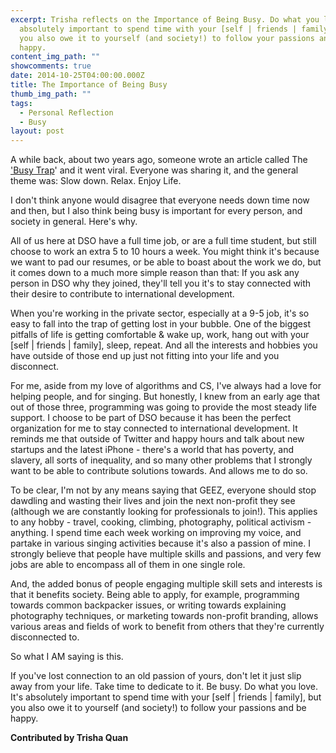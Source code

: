 ```yaml
---
excerpt: Trisha reflects on the Importance of Being Busy. Do what you love. It's
  absolutely important to spend time with your [self | friends | family], but
  you also owe it to yourself (and society!) to follow your passions and be
  happy.
content_img_path: ""
showcomments: true
date: 2014-10-25T04:00:00.000Z
title: The Importance of Being Busy
thumb_img_path: ""
tags:
  - Personal Reflection
  - Busy
layout: post
---
```

 A while back, about two years ago, someone wrote an article called The ['Busy Trap](http://opinionator.blogs.nytimes.com/2012/06/30/the-busy-trap/)' and it went viral. Everyone was sharing it, and the general theme was: Slow down. Relax. Enjoy Life. 

 I don't think anyone would disagree that everyone needs down time now and then, but I also think being busy is important for every person, and society in general. Here's why.

All of us here at DSO have a full time job, or are a full time student, but still choose to work an extra 5 to 10 hours a week. You might think it's because we want to pad our resumes, or be able to boast about the work we do, but it comes down to a much more simple reason than that: If you ask any person in DSO why they joined, they'll tell you it's to stay connected with their desire to contribute to international development.

When you're working in the private sector, especially at a 9-5 job, it's so easy to fall into the trap of getting lost in your bubble. One of the biggest pitfalls of life is getting comfortable & wake up, work, hang out with your \[self | friends | family], sleep, repeat. And all the interests and hobbies you have outside of those end up just not fitting into your life and you disconnect.

For me, aside from my love of algorithms and CS, I've always had a love for helping people, and for singing. But honestly, I knew from an early age that out of those three, programming was going to provide the most steady life support. I choose to be part of DSO because it has been the perfect organization for me to stay connected to international development. It reminds me that outside of Twitter and happy hours and talk about new startups and the latest iPhone - there's a world that has poverty, and slavery, all sorts of inequality, and so many other problems that I strongly want to be able to contribute solutions towards. And allows me to do so.

To be clear, I'm not by any means saying that GEEZ, everyone should stop dawdling and wasting their lives and join the next non-profit they see (although we are constantly looking for professionals to join!). This applies to any hobby - travel, cooking, climbing, photography, political activism - anything. I spend time each week working on improving my voice, and partake in various singing activities because it's also a passion of mine. I strongly believe that people have multiple skills and passions, and very few jobs are able to encompass all of them in one single role.

And, the added bonus of people engaging multiple skill sets and interests is that it benefits society. Being able to apply, for example, programming towards common backpacker issues, or writing towards explaining photography techniques, or marketing towards non-profit branding, allows various areas and fields of work to benefit from others that they're currently disconnected to.

So what I AM saying is this.


If you've lost connection to an old passion of yours, don't let it just slip away from your life. Take time to dedicate to it. Be busy. Do what you love. It's absolutely important to spend time with your \[self | friends | family], but you also owe it to yourself (and society!) to follow your passions and be happy.

**Contributed by Trisha Quan**